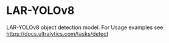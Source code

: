 # LAR-YOLOv8
 LAR-YOLOv8 object detection model. For Usage examples see https://docs.ultralytics.com/tasks/detect
